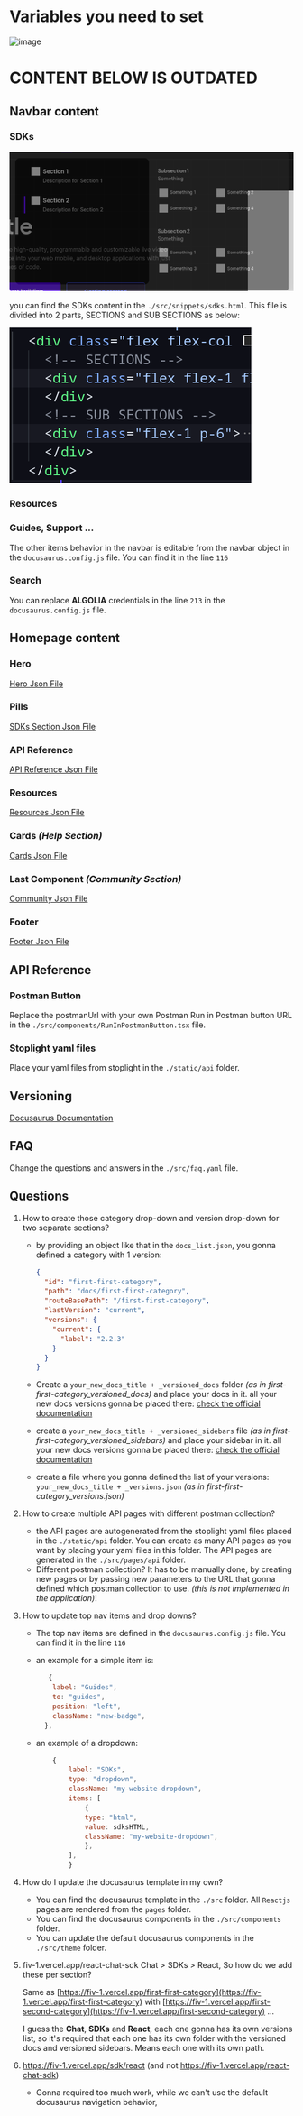 # Variables you need to set

<img width="536" alt="image" src="https://github.com/user-attachments/assets/71783317-59b5-424b-bbdf-28bd2543066d" />


# CONTENT BELOW IS OUTDATED

## Navbar content

### SDKs

![](./assets/Screenshot%20from%202023-08-02%2016-04-31.png)

you can find the SDKs content in the `./src/snippets/sdks.html`. This file is divided into 2 parts, SECTIONS and SUB SECTIONS as below:

![](./assets/navbar_sdks.png)

### Resources

### Guides, Support ...

The other items behavior in the navbar is editable from the navbar object in the `docusaurus.config.js` file. You can find it in the line `116`

### Search

You can replace **ALGOLIA** credentials in the line `213` in the `docusaurus.config.js` file.

## Homepage content

### Hero

[Hero Json File](./src/data/hero.json)

### Pills

[SDKs Section Json File](./src/data/sdks.json)

### API Reference

[API Reference Json File](./src/data/api-reference.json)

### Resources

[Resources Json File](./src/data/resources.json)

### Cards _(Help Section)_

[Cards Json File](./src/data/help.json)

### Last Component _(Community Section)_

[Community Json File](./src/data/community.json)

### Footer

[Footer Json File](./src/data/footer.json)

## API Reference

### Postman Button

Replace the postmanUrl with your own Postman Run in Postman button URL in the `./src/components/RunInPostmanButton.tsx` file.

### Stoplight yaml files

Place your yaml files from stoplight in the `./static/api` folder.

## Versioning

[Docusaurus Documentation](https://docusaurus.io/docs/versioning)

## FAQ

Change the questions and answers in the `./src/faq.yaml` file.

## Questions

1. How to create those category drop-down and version drop-down for two separate sections?

   - by providing an object like that in the `docs_list.json`, you gonna defined a category with 1 version:

     ```json
     {
       "id": "first-first-category",
       "path": "docs/first-first-category",
       "routeBasePath": "/first-first-category",
       "lastVersion": "current",
       "versions": {
         "current": {
           "label": "2.2.3"
         }
       }
     }
     ```

   - Create a `your_new_docs_title + _versioned_docs` folder _(as in first-first-category_versioned_docs)_ and place your docs in it. all your new docs versions gonna be placed there: [check the official documentation](https://docusaurus.io/docs/versioning)
   - create a `your_new_docs_title + _versioned_sidebars` file _(as in first-first-category_versioned_sidebars)_ and place your sidebar in it. all your new docs versions gonna be placed there: [check the official documentation](https://docusaurus.io/docs/versioning)
   - create a file where you gonna defined the list of your versions: `your_new_docs_title + _versions.json` _(as in first-first-category_versions.json)_

2. How to create multiple API pages with different postman collection?

   - the API pages are autogenerated from the stoplight yaml files placed in the `./static/api` folder. You can create as many API pages as you want by placing your yaml files in this folder. The API pages are generated in the `./src/pages/api` folder.
   - Different postman collection? It has to be manually done, by creating new pages or by passing new parameters to the URL that gonna defined which postman collection to use. _(this is not implemented in the application)_!

3. How to update top nav items and drop downs?

   - The top nav items are defined in the `docusaurus.config.js` file. You can find it in the line `116`
   - an example for a simple item is:

     ```js
        {
         label: "Guides",
         to: "guides",
         position: "left",
         className: "new-badge",
       },
     ```

   - an example of a dropdown:

     ```js
         {
             label: "SDKs",
             type: "dropdown",
             className: "my-website-dropdown",
             items: [
                 {
                 type: "html",
                 value: sdksHTML,
                 className: "my-website-dropdown",
                 },
             ],
             }
     ```

4. How do I update the docusaurus template in my own?

   - You can find the docusaurus template in the `./src` folder. All `Reactjs` pages are rendered from the `pages` folder.
   - You can find the docusaurus components in the `./src/components` folder.
   - You can update the default docusaurus components in the `./src/theme` folder.

5. fiv-1.vercel.app/react-chat-sdk Chat &gt; SDKs &gt; React, So how do we add these per section?

   Same as [https://fiv-1.vercel.app/first-first-category](https://fiv-1.vercel.app/first-first-category) with
   [https://fiv-1.vercel.app/first-second-category](https://fiv-1.vercel.app/first-second-category) ...

   I guess the **Chat**, **SDKs** and **React**, each one gonna has its own versions list, so it's required that each one has its own folder with the versioned docs and versioned sidebars. Means each one with its own path.

6. https://fiv-1.vercel.app/sdk/react (and not https://fiv-1.vercel.app/react-chat-sdk)

   - Gonna required too much work, while we can't use the default docusaurus navigation behavior,
